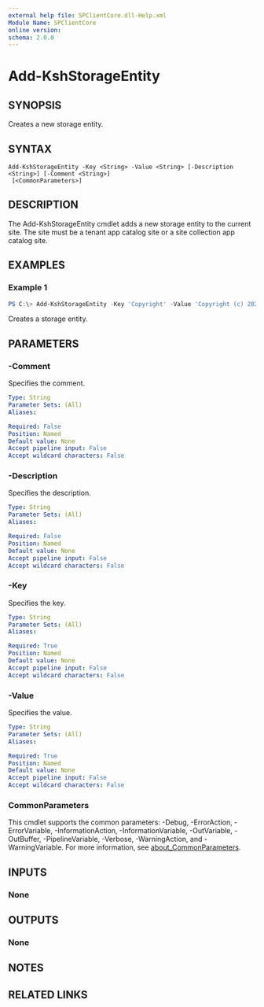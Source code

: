 ```yaml
---
external help file: SPClientCore.dll-Help.xml
Module Name: SPClientCore
online version:
schema: 2.0.0
---
```


# Add-KshStorageEntity

## SYNOPSIS
Creates a new storage entity.

## SYNTAX

```
Add-KshStorageEntity -Key <String> -Value <String> [-Description <String>] [-Comment <String>]
 [<CommonParameters>]
```

## DESCRIPTION
The Add-KshStorageEntity cmdlet adds a new storage entity to the current site.
The site must be a tenant app catalog site or a site collection app catalog site.

## EXAMPLES

### Example 1
```powershell
PS C:\> Add-KshStorageEntity -Key 'Copyright' -Value 'Copyright (c) 2020 karamem0'
```

Creates a storage entity.

## PARAMETERS

### -Comment
Specifies the comment.

```yaml
Type: String
Parameter Sets: (All)
Aliases:

Required: False
Position: Named
Default value: None
Accept pipeline input: False
Accept wildcard characters: False
```

### -Description
Specifies the description.

```yaml
Type: String
Parameter Sets: (All)
Aliases:

Required: False
Position: Named
Default value: None
Accept pipeline input: False
Accept wildcard characters: False
```

### -Key
Specifies the key.

```yaml
Type: String
Parameter Sets: (All)
Aliases:

Required: True
Position: Named
Default value: None
Accept pipeline input: False
Accept wildcard characters: False
```

### -Value
Specifies the value.

```yaml
Type: String
Parameter Sets: (All)
Aliases:

Required: True
Position: Named
Default value: None
Accept pipeline input: False
Accept wildcard characters: False
```

### CommonParameters
This cmdlet supports the common parameters: -Debug, -ErrorAction, -ErrorVariable, -InformationAction, -InformationVariable, -OutVariable, -OutBuffer, -PipelineVariable, -Verbose, -WarningAction, and -WarningVariable. For more information, see [about_CommonParameters](http://go.microsoft.com/fwlink/?LinkID=113216).

## INPUTS

### None

## OUTPUTS

### None

## NOTES

## RELATED LINKS
